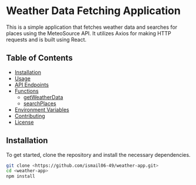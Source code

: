 # Weather Data Fetching Application

This is a simple application that fetches weather data and searches for places using the MeteoSource API. It utilizes Axios for making HTTP requests and is built using React.

## Table of Contents

- [Installation](#installation)
- [Usage](#usage)
- [API Endpoints](#api-endpoints)
- [Functions](#functions)
  - [getWeatherData](#getweatherdata)
  - [searchPlaces](#searchplaces)
- [Environment Variables](#environment-variables)
- [Contributing](#contributing)
- [License](#license)

## Installation

To get started, clone the repository and install the necessary dependencies.

```bash
git clone <https://github.com/ismail06-49/weather-app.git>
cd <weather-app>
npm install
